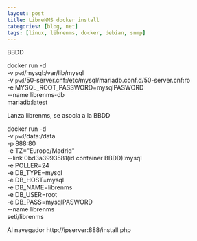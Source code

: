 ```yaml
---
layout: post
title: LibreNMS docker install
categories: [blog, net]
tags: [linux, librenms, docker, debian, snmp]
---
```



BBDD

docker run -d \
-v `pwd`/mysql:/var/lib/mysql \
-v `pwd`/50-server.cnf:/etc/mysql/mariadb.conf.d/50-server.cnf:ro \
-e MYSQL_ROOT_PASSWORD=mysqlPASWORD \
--name librenms-db \
mariadb:latest

Lanza librenms, se asocia a la BBDD

docker run -d \
-v `pwd`/data:/data \
-p 888:80 \
-e TZ="Europe/Madrid" \
--link 0bd3a3993581(id container BBDD):mysql \
-e POLLER=24 \
-e DB_TYPE=mysql \
-e DB_HOST=mysql \
-e DB_NAME=librenms \
-e DB_USER=root \
-e DB_PASS=mysqlPASWORD \
--name librenms \
seti/librenms

Al navegador http://ipserver:888/install.php
